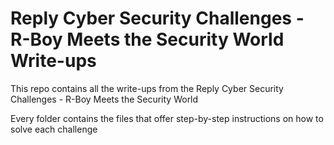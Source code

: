 # Reply Cyber Security Challenges - R-Boy Meets the Security World Write-ups

This repo contains all the write-ups from the Reply Cyber Security Challenges - R-Boy Meets the Security World

Every folder contains the files that offer step-by-step instructions on how to solve each challenge


